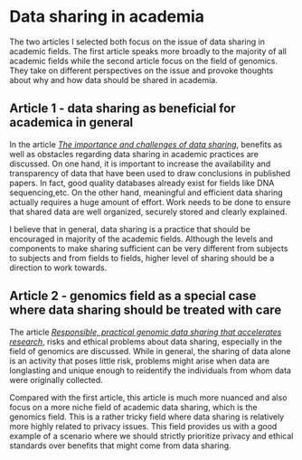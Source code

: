 # Data sharing in academia
The two articles I selected both focus on the issue of data sharing in academic fields. The first article speaks more broadly to the majority of all academic fields while the second article focus on the field of genomics. They take on different perspectives on the issue and provoke thoughts about why and how data should be shared in academia.

## Article 1 - data sharing as beneficial for academica in general
In the article [_The importance and challenges of data sharing_](https://www.nature.com/articles/s41565-020-0646-0), benefits as well as obstacles regarding data sharing in academic practices are discussed. On one hand, it is important to increase the availability and transparency of data that have been used to draw conclusions in published papers. In fact, good quality databases already exist for fields like DNA sequencing,etc. On the other hand, meaningful and efficient data sharing actually requires a huge amount of effort. Work needs to be done to ensure that shared data are well organized, securely stored and clearly explained.

I believe that in general, data sharing is a practice that should be encouraged in majority of the academic fields. Although the levels and components to make sharing sufficient can be very different from subjects to subjects and from fields to fields, higher level of sharing should be a direction to work towards.

## Article 2 - genomics field as a special case where data sharing should be treated with care
The article [_Responsible, practical genomic data sharing that accelerates research_](https://www.nature.com/articles/s41576-020-0257-5#Sec5), risks and ethical problems about data sharing, especially in the field of genomics are discussed. While in general, the sharing of data alone is an activity that poses little risk, problems might arise when data are longlasting and unique enough to reidentify the individuals from whom data were originally collected.

Compared with the first article, this article is much more nuanced and also focus on a more niche field of academic data sharing, which is the genomics field. This is a rather tricky field where data sharing is relatively more highly related to privacy issues. This field provides us with a good example of a scenario where we should strictly prioritize privacy and ethical standards over benefits that might come from data sharing.
